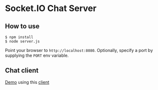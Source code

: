# Socket.IO Chat Server

## How to use

```
$ npm install
$ node server.js
```

Point your browser to `http://localhost:8080`. Optionally, specify
a port by supplying the `PORT` env variable.

## Chat client
[Demo](http://keepe.rs/projects/socket-chat/) using this [client](https://github.com/matiastucci/socket-chat-client)